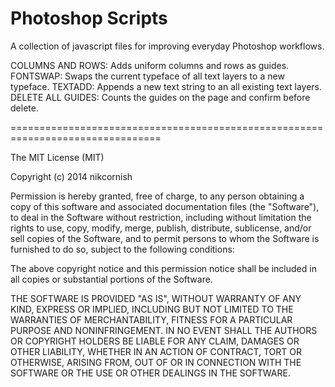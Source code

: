 Photoshop Scripts
=================

A collection of javascript files for improving everyday Photoshop workflows.

COLUMNS AND ROWS:	Adds uniform columns and rows as guides.
FONTSWAP:			Swaps the current typeface of all text layers to a new typeface.
TEXTADD:			Appends a new text string to an all existing text layers.
DELETE ALL GUIDES:	Counts the guides on the page and confirm before delete.

================================================================================

The MIT License (MIT)

Copyright (c) 2014 nikcornish

Permission is hereby granted, free of charge, to any person obtaining a copy
of this software and associated documentation files (the "Software"), to deal
in the Software without restriction, including without limitation the rights
to use, copy, modify, merge, publish, distribute, sublicense, and/or sell
copies of the Software, and to permit persons to whom the Software is
furnished to do so, subject to the following conditions:

The above copyright notice and this permission notice shall be included in all
copies or substantial portions of the Software.

THE SOFTWARE IS PROVIDED "AS IS", WITHOUT WARRANTY OF ANY KIND, EXPRESS OR
IMPLIED, INCLUDING BUT NOT LIMITED TO THE WARRANTIES OF MERCHANTABILITY,
FITNESS FOR A PARTICULAR PURPOSE AND NONINFRINGEMENT. IN NO EVENT SHALL THE
AUTHORS OR COPYRIGHT HOLDERS BE LIABLE FOR ANY CLAIM, DAMAGES OR OTHER
LIABILITY, WHETHER IN AN ACTION OF CONTRACT, TORT OR OTHERWISE, ARISING FROM,
OUT OF OR IN CONNECTION WITH THE SOFTWARE OR THE USE OR OTHER DEALINGS IN THE
SOFTWARE.